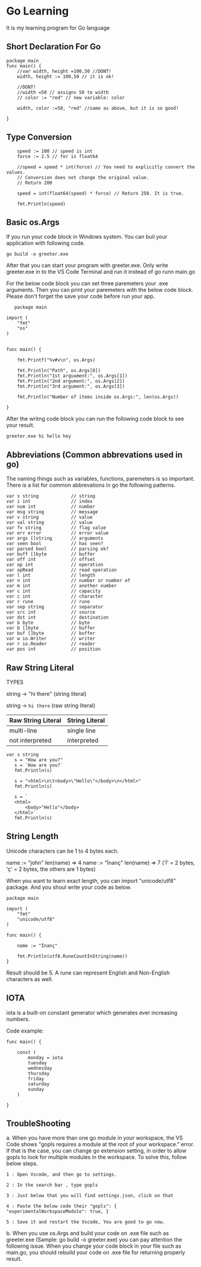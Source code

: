 # Go Learning
It is my learning program for Go language

## Short Declaration For Go
```
package main 
func main() {
    //var width, height =100,50 //DONT!
    width, height := 100,50 // it is ok!

    //DONT!
    //width =50 // assigns 50 to width
    // color := "red" // new variable: color

    width, color :=50, "red" //same as above, but it is so good!

}
```
## Type Conversion

```
	speed := 100 // speed is int
	force := 2.5 // for is float64

	//speed = speed * int(force) // You need to explicitly convert the values.
	// Conversion does not change the original value.
	// Return 200

	speed = int(float64(speed) * force) // Return 250. It is true.

	fmt.Println(speed)

```

## Basic os.Args

If you run your code block in Windows system. You can buil your application with following code.

```
go build -o greeter.exe
```
After that you can start your program with greeter.exe. Only write greeter.exe in to the VS Code Terminal and run it instead of go runn main.go 

For the below code block you can set three paremeters your .exe arguments. Then you can print your paremeters with the below code block.
Please don't forget the save your code before run your app.

```
   package main

import (
	"fmt"
	"os"
)


func main() {

	fmt.Printf("%v#v\n", os.Args)

	fmt.Println("Path", os.Args[0])
	fmt.Println("1st arguument:", os.Args[1])
	fmt.Println("2nd argument:", os.Args[2])
	fmt.Println("3rd argument:", os.Args[3])

	fmt.Println("Number of items inside os.Args:", len(os.Args))

}

```

After the writng code block you can run the following code block to see your result.

```
greeter.exe hi hello hey
```


## Abbreviations (Common abbrevations used in go)

The naming things such as variables, functions, paremeters is so important. There is a list for common abbrevations in go the following patterns.

```
var s string            // string
var i int               // index
var num int             // number
var msg string          // message
var v string            // value
var val string          // value
var fv string           // flag value
var err error           // error value
var args []string       // arguments
var seen bool           // has seen?
var parsed bool         // parsing ok?
var buff []byte         // buffer
var off int             // offset
var op int              // operation
var opRead              // read operation
var l int               // length
var n int               // number or number of
var m int               // another number
var c int               // capacity
var c int               // character
var r rune              // rune
var sep string          // separator
var src int             // source
var dst int             // destination
var b byte              // byte
var b []byte            // buffer
var buf []byte          // buffer
var w io.Writer         // writer
var r io.Reader         // reader
var pos int             // position

```
## Raw String Literal

 TYPES
 
 string   ->     "hi there" (string literal)
 
 string   ->	 `hi there` (raw string literal)

 Raw String Literal       |   String Literal
 -------------------------|---------------------
 multi-line		  |  single line
 not interpreted	  |  interpreted

 ```
 var s string
	s = "How are you?"
	s = `How are you?`
	fmt.Println(s)

	s = "<html>\n\t<body>\"Hello\"</body>\n</html>"
	fmt.Println(s)

	s = `
	<html>
		<body>"Hello"</body>
	</html>`
	fmt.Println(s)
```
## String Length

Unicode characters can be 1 to 4 bytes each.

name := "john"
len(name) => 4
name := "İnanç"
len(name) => 7 ('İ' = 2 bytes, 'ç' = 2 bytes, the others are 1 bytes)

When you want to learn exact length, you can import "unicode/utf8" package. And you shoul write your code as below.

```
package main

import (
	"fmt"
	"unicode/utf8"
)

func main() {

	name := "İnanç"

	fmt.Println(utf8.RuneCountInString(name))
}

```
Result should be 5. 
A rune can represent English and Non-English characters as well.

## IOTA

iota is a built-on constant generator which generates ever increasing numbers.

Code example:

```
func main() {

	const (
		monday = iota
		tuesday
		wednesday
		thursday
		friday
		saturday
		sunday
	)

}

```



## TroubleShooting

a. When you have more than one go module in your workspace, the VS Code shows "gopls requires a module at the root of your workspace." error.
If that is the case, you can change go extension setting, in order to allow gopls to look for multiple modules in the workspace. To solve this, follow below steps.

	1 : Open Vscode, and then go to settings.

	2 : In the search bar , type gopls

	3 : Just below that you will find settings.json, click on that

	4 : Paste the below code their "gopls": { "experimentalWorkspaceModule": true, }

	5 : Save it and restart the Vscode, You are good to go now.
b. When you use os.Args and build your code on .exe file such as greeter.exe (Sample: go build -o greeter.exe) you can pay attention the following issue.
	When you change your code block in your file such as main.go, you should rebuild your code on .exe file for returning properly result.
